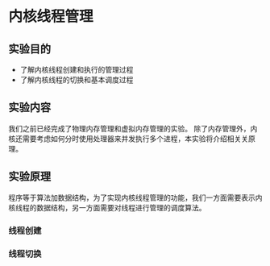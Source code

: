 # 内核线程管理

## 实验目的

* 了解内核线程创建和执行的管理过程
* 了解内核线程的切换和基本调度过程

## 实验内容

我们之前已经完成了物理内存管理和虚拟内存管理的实验。
除了内存管理外，内核还需要考虑如何分时使用处理器来并发执行多个进程，本实验将介绍相关关原理。

## 实验原理

程序等于算法加数据结构，为了实现内核线程管理的功能，我们一方面需要表示内核线程的数据结构，另一方面需要对线程进行管理的调度算法。

### 线程创建

### 线程切换
